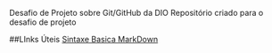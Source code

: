 Desafio de Projeto sobre Git/GitHub da DIO
Repositório criado para o desafio de projeto

##LInks Úteis
[Sintaxe Basica MarkDown](https://www.markdownguide.org/basic-syntax/)
